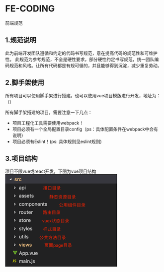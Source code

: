 # FE-CODING
前端规范
## 1.规范说明

此为前端开发团队遵循和约定的代码书写规范，意在提高代码的规范性和可维护性。
此规范为参考规范，不全是硬性要求，部分硬性约定书写规范，统一团队编码规范和风格。让所有代码都是有规可循的，并且能够得到沉淀，减少重复劳动。

## 2.脚手架使用
所有项目可以使用脚手架进行搭建。也可以使用vue项目模版进行开发，地址为：（）

所有脚手架搭建的项目，需要注意一下几点：

- 项目工程化工具需要使用webpack！
- 项目必须有一个全局配置目录config（ps：具体配置条件在webpack中会有说明）
- 项目必须有Eslint！(ps: 具体规则见eslint规则)

## 3.项目结构
项目不限vue或react开发，下图为vue项目结构
![Image text](https://github.com/wenbingyan/FE-CODING/blob/master/img/mulu.png)
